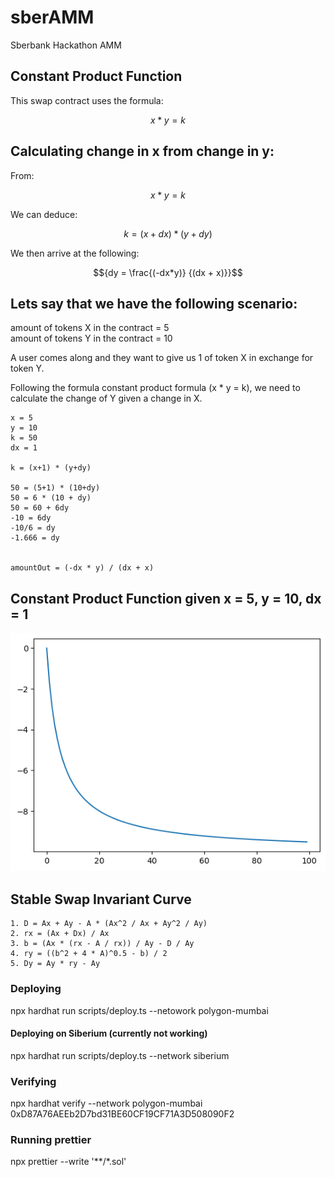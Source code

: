 # sberAMM

Sberbank Hackathon AMM

## Constant Product Function

This swap contract uses the formula:  

```math
{x * y = k}
``` 

## Calculating change in x from change in y:

From:  
```math
{x * y = k}
```

We can deduce:  
```math
{k = (x+dx) * (y+dy)} 
```  
  
We then arrive at the following:  
```math
{dy = \frac{(-dx*y)} {(dx + x)}}
```  


## Lets say that we have the following scenario:  

amount of tokens X in the contract = 5  
amount of tokens Y in the contract = 10  

A user comes along and they want to give us 1 of token X in exchange for token Y.

Following the formula constant product formula (x * y = k), we need to calculate the change of Y given a change in X.  

```
x = 5
y = 10
k = 50
dx = 1 

k = (x+1) * (y+dy)

50 = (5+1) * (10+dy)
50 = 6 * (10 + dy)
50 = 60 + 6dy
-10 = 6dy
-10/6 = dy
-1.666 = dy


amountOut = (-dx * y) / (dx + x)
```

## Constant Product Function given x = 5, y = 10, dx = 1

<p align="center">
   <img src="./doc/curve.png">
</p>

## Stable Swap Invariant Curve
```
1. D = Ax + Ay - A * (Ax^2 / Ax + Ay^2 / Ay)
2. rx = (Ax + Dx) / Ax
3. b = (Ax * (rx - A / rx)) / Ay - D / Ay
4. ry = ((b^2 + 4 * A)^0.5 - b) / 2
5. Dy = Ay * ry - Ay
```

### Deploying 
npx hardhat run scripts/deploy.ts --netowork polygon-mumbai

#### Deploying on Siberium (currently not working)
npx hardhat run scripts/deploy.ts --network siberium

### Verifying 
npx hardhat verify --network polygon-mumbai 0xD87A76AEEb2D7bd31BE60CF19CF71A3D508090F2

### Running prettier
npx prettier --write '**/*.sol'
